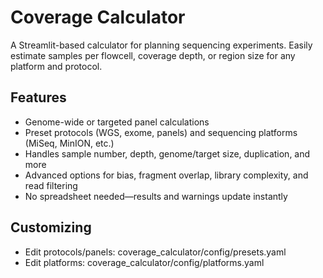 # Coverage Calculator

A Streamlit-based calculator for planning sequencing experiments.
Easily estimate samples per flowcell, coverage depth, or region size for any platform and protocol.

## Features
- Genome-wide or targeted panel calculations
- Preset protocols (WGS, exome, panels) and sequencing platforms (MiSeq, MinION, etc.)
- Handles sample number, depth, genome/target size, duplication, and more
- Advanced options for bias, fragment overlap, library complexity, and read filtering
- No spreadsheet needed—results and warnings update instantly

## Customizing
- Edit protocols/panels: coverage_calculator/config/presets.yaml
- Edit platforms: coverage_calculator/config/platforms.yaml